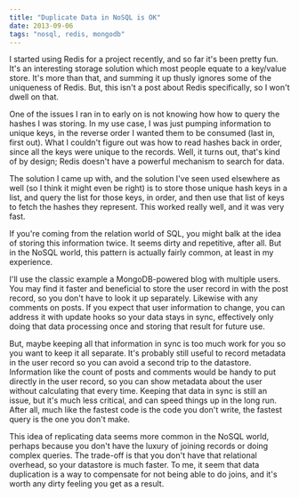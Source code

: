 ```yaml
---
title: "Duplicate Data in NoSQL is OK"
date: 2013-09-06
tags: "nosql, redis, mongodb"
---
```


I started using Redis for a project recently, and so far it's been pretty fun. It's an interesting storage solution which most people equate to a key/value store. It's more than that, and summing it up thusly ignores some of the uniqueness of Redis. But, this isn't a post about Redis specifically, so I won't dwell on that.

One of the issues I ran in to early on is not knowing how how to query the hashes I was storing. In my use case, I was just pumping information to unique keys, in the reverse order I wanted them to be consumed (last in, first out). What I couldn't figure out was how to read hashes back in order, since all the keys were unique to the records. Well, it turns out, that's kind of by design; Redis doesn't have a powerful mechanism to search for data.

The solution I came up with, and the solution I've seen used elsewhere as well (so I think it might even be right) is to store those unique hash keys in a list, and query the list for those keys, in order, and then use that list of keys to fetch the hashes they represent. This worked really well, and it was very fast.

If you're coming from the relation world of SQL, you might balk at the idea of storing this information twice. It seems dirty and repetitive, after all. But in the NoSQL world, this pattern is actually fairly common, at least in my experience.

I'll use the classic example a MongoDB-powered blog with multiple users. You may find it faster and beneficial to store the user record in with the post record, so you don't have to look it up separately. Likewise with any comments on posts. If you expect that user information to change, you can address it with update hooks so your data stays in sync, effectively only doing that data processing once and storing that result for future use.

But, maybe keeping all that information in sync is too much work for you so you want to keep it all separate. It's probably still useful to record metadata in the user record so you can avoid a second trip to the datastore. Information like the count of posts and comments would be handy to put directly in the user record, so you can show metadata about the user without calculating that every time. Keeping that data in sync is still an issue, but it's much less critical, and can speed things up in the long run. After all, much like the fastest code is the code you don't write, the fastest query is the one you don't make.

This idea of replicating data seems more common in the NoSQL world, perhaps because you don't have the luxury of joining records or doing complex queries. The trade-off is that you don't have that relational overhead, so your datastore is much faster. To me, it seem that data duplication is a way to compensate for not being able to do joins, and it's worth any dirty feeling you get as a result.